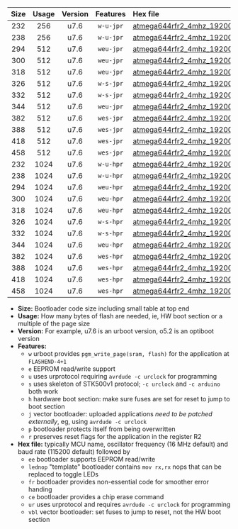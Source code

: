 |Size|Usage|Version|Features|Hex file|
|:-:|:-:|:-:|:-:|:--|
|232|256|u7.6|`w-u-jpr`|[atmega644rfr2_4mhz_19200bps_ur_vbl.hex](https://raw.githubusercontent.com/stefanrueger/urboot/main/bootloaders/atmega644rfr2/fcpu_4mhz/19200_bps/atmega644rfr2_4mhz_19200bps_ur_vbl.hex)|
|238|256|u7.6|`w-u-jpr`|[atmega644rfr2_4mhz_19200bps_lednop_ur_vbl.hex](https://raw.githubusercontent.com/stefanrueger/urboot/main/bootloaders/atmega644rfr2/fcpu_4mhz/19200_bps/atmega644rfr2_4mhz_19200bps_lednop_ur_vbl.hex)|
|294|512|u7.6|`weu-jpr`|[atmega644rfr2_4mhz_19200bps_ee_ur_vbl.hex](https://raw.githubusercontent.com/stefanrueger/urboot/main/bootloaders/atmega644rfr2/fcpu_4mhz/19200_bps/atmega644rfr2_4mhz_19200bps_ee_ur_vbl.hex)|
|300|512|u7.6|`weu-jpr`|[atmega644rfr2_4mhz_19200bps_ee_lednop_ur_vbl.hex](https://raw.githubusercontent.com/stefanrueger/urboot/main/bootloaders/atmega644rfr2/fcpu_4mhz/19200_bps/atmega644rfr2_4mhz_19200bps_ee_lednop_ur_vbl.hex)|
|318|512|u7.6|`weu-jpr`|[atmega644rfr2_4mhz_19200bps_ee_lednop_fr_ur_vbl.hex](https://raw.githubusercontent.com/stefanrueger/urboot/main/bootloaders/atmega644rfr2/fcpu_4mhz/19200_bps/atmega644rfr2_4mhz_19200bps_ee_lednop_fr_ur_vbl.hex)|
|326|512|u7.6|`w-s-jpr`|[atmega644rfr2_4mhz_19200bps_vbl.hex](https://raw.githubusercontent.com/stefanrueger/urboot/main/bootloaders/atmega644rfr2/fcpu_4mhz/19200_bps/atmega644rfr2_4mhz_19200bps_vbl.hex)|
|332|512|u7.6|`w-s-jpr`|[atmega644rfr2_4mhz_19200bps_lednop_vbl.hex](https://raw.githubusercontent.com/stefanrueger/urboot/main/bootloaders/atmega644rfr2/fcpu_4mhz/19200_bps/atmega644rfr2_4mhz_19200bps_lednop_vbl.hex)|
|344|512|u7.6|`weu-jpr`|[atmega644rfr2_4mhz_19200bps_ee_lednop_fr_ce_ur_vbl.hex](https://raw.githubusercontent.com/stefanrueger/urboot/main/bootloaders/atmega644rfr2/fcpu_4mhz/19200_bps/atmega644rfr2_4mhz_19200bps_ee_lednop_fr_ce_ur_vbl.hex)|
|382|512|u7.6|`wes-jpr`|[atmega644rfr2_4mhz_19200bps_ee_vbl.hex](https://raw.githubusercontent.com/stefanrueger/urboot/main/bootloaders/atmega644rfr2/fcpu_4mhz/19200_bps/atmega644rfr2_4mhz_19200bps_ee_vbl.hex)|
|388|512|u7.6|`wes-jpr`|[atmega644rfr2_4mhz_19200bps_ee_lednop_vbl.hex](https://raw.githubusercontent.com/stefanrueger/urboot/main/bootloaders/atmega644rfr2/fcpu_4mhz/19200_bps/atmega644rfr2_4mhz_19200bps_ee_lednop_vbl.hex)|
|418|512|u7.6|`wes-jpr`|[atmega644rfr2_4mhz_19200bps_ee_lednop_fr_vbl.hex](https://raw.githubusercontent.com/stefanrueger/urboot/main/bootloaders/atmega644rfr2/fcpu_4mhz/19200_bps/atmega644rfr2_4mhz_19200bps_ee_lednop_fr_vbl.hex)|
|458|512|u7.6|`wes-jpr`|[atmega644rfr2_4mhz_19200bps_ee_lednop_fr_ce_vbl.hex](https://raw.githubusercontent.com/stefanrueger/urboot/main/bootloaders/atmega644rfr2/fcpu_4mhz/19200_bps/atmega644rfr2_4mhz_19200bps_ee_lednop_fr_ce_vbl.hex)|
|232|1024|u7.6|`w-u-hpr`|[atmega644rfr2_4mhz_19200bps_ur.hex](https://raw.githubusercontent.com/stefanrueger/urboot/main/bootloaders/atmega644rfr2/fcpu_4mhz/19200_bps/atmega644rfr2_4mhz_19200bps_ur.hex)|
|238|1024|u7.6|`w-u-hpr`|[atmega644rfr2_4mhz_19200bps_lednop_ur.hex](https://raw.githubusercontent.com/stefanrueger/urboot/main/bootloaders/atmega644rfr2/fcpu_4mhz/19200_bps/atmega644rfr2_4mhz_19200bps_lednop_ur.hex)|
|294|1024|u7.6|`weu-hpr`|[atmega644rfr2_4mhz_19200bps_ee_ur.hex](https://raw.githubusercontent.com/stefanrueger/urboot/main/bootloaders/atmega644rfr2/fcpu_4mhz/19200_bps/atmega644rfr2_4mhz_19200bps_ee_ur.hex)|
|300|1024|u7.6|`weu-hpr`|[atmega644rfr2_4mhz_19200bps_ee_lednop_ur.hex](https://raw.githubusercontent.com/stefanrueger/urboot/main/bootloaders/atmega644rfr2/fcpu_4mhz/19200_bps/atmega644rfr2_4mhz_19200bps_ee_lednop_ur.hex)|
|318|1024|u7.6|`weu-hpr`|[atmega644rfr2_4mhz_19200bps_ee_lednop_fr_ur.hex](https://raw.githubusercontent.com/stefanrueger/urboot/main/bootloaders/atmega644rfr2/fcpu_4mhz/19200_bps/atmega644rfr2_4mhz_19200bps_ee_lednop_fr_ur.hex)|
|326|1024|u7.6|`w-s-hpr`|[atmega644rfr2_4mhz_19200bps.hex](https://raw.githubusercontent.com/stefanrueger/urboot/main/bootloaders/atmega644rfr2/fcpu_4mhz/19200_bps/atmega644rfr2_4mhz_19200bps.hex)|
|332|1024|u7.6|`w-s-hpr`|[atmega644rfr2_4mhz_19200bps_lednop.hex](https://raw.githubusercontent.com/stefanrueger/urboot/main/bootloaders/atmega644rfr2/fcpu_4mhz/19200_bps/atmega644rfr2_4mhz_19200bps_lednop.hex)|
|344|1024|u7.6|`weu-hpr`|[atmega644rfr2_4mhz_19200bps_ee_lednop_fr_ce_ur.hex](https://raw.githubusercontent.com/stefanrueger/urboot/main/bootloaders/atmega644rfr2/fcpu_4mhz/19200_bps/atmega644rfr2_4mhz_19200bps_ee_lednop_fr_ce_ur.hex)|
|382|1024|u7.6|`wes-hpr`|[atmega644rfr2_4mhz_19200bps_ee.hex](https://raw.githubusercontent.com/stefanrueger/urboot/main/bootloaders/atmega644rfr2/fcpu_4mhz/19200_bps/atmega644rfr2_4mhz_19200bps_ee.hex)|
|388|1024|u7.6|`wes-hpr`|[atmega644rfr2_4mhz_19200bps_ee_lednop.hex](https://raw.githubusercontent.com/stefanrueger/urboot/main/bootloaders/atmega644rfr2/fcpu_4mhz/19200_bps/atmega644rfr2_4mhz_19200bps_ee_lednop.hex)|
|418|1024|u7.6|`wes-hpr`|[atmega644rfr2_4mhz_19200bps_ee_lednop_fr.hex](https://raw.githubusercontent.com/stefanrueger/urboot/main/bootloaders/atmega644rfr2/fcpu_4mhz/19200_bps/atmega644rfr2_4mhz_19200bps_ee_lednop_fr.hex)|
|458|1024|u7.6|`wes-hpr`|[atmega644rfr2_4mhz_19200bps_ee_lednop_fr_ce.hex](https://raw.githubusercontent.com/stefanrueger/urboot/main/bootloaders/atmega644rfr2/fcpu_4mhz/19200_bps/atmega644rfr2_4mhz_19200bps_ee_lednop_fr_ce.hex)|

- **Size:** Bootloader code size including small table at top end
- **Usage:** How many bytes of flash are needed, ie, HW boot section or a multiple of the page size
- **Version:** For example, u7.6 is an urboot version, o5.2 is an optiboot version
- **Features:**
  + `w` urboot provides `pgm_write_page(sram, flash)` for the application at `FLASHEND-4+1`
  + `e` EEPROM read/write support
  + `u` uses urprotocol requiring `avrdude -c urclock` for programming
  + `s` uses skeleton of STK500v1 protocol; `-c urclock` and `-c arduino` both work
  + `h` hardware boot section: make sure fuses are set for reset to jump to boot section
  + `j` vector bootloader: uploaded applications *need to be patched externally*, eg, using `avrdude -c urclock`
  + `p` bootloader protects itself from being overwritten
  + `r` preserves reset flags for the application in the register R2
- **Hex file:** typically MCU name, oscillator frequency (16 MHz default) and baud rate (115200 default) followed by
  + `ee` bootloader supports EEPROM read/write
  + `lednop` "template" bootloader contains `mov rx,rx` nops that can be replaced to toggle LEDs
  + `fr` bootloader provides non-essential code for smoother error handing
  + `ce` bootloader provides a chip erase command
  + `ur` uses urprotocol and requires `avrdude -c urclock` for programming
  + `vbl` vector bootloader: set fuses to jump to reset, not the HW boot section
